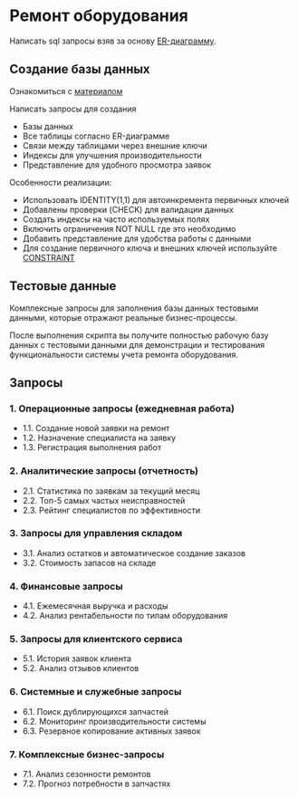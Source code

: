 
# Ремонт оборудования

Написать sql запросы взяв за основу [ER-диаграмму](../../demo/er_test1.md).


## Создание базы данных 
Ознакомиться с [материалом](https://github.com/goryachkinama/db-practice/blob/main/src/Lab0.md)

Написать запросы для создания
- Базы данных
- Все таблицы согласно ER-диаграмме
- Связи между таблицами через внешние ключи
- Индексы для улучшения производительности
- Представление для удобного просмотра заявок

Особенности реализации:
- Использовать IDENTITY(1,1) для автоинкремента первичных ключей
- Добавлены проверки (CHECK) для валидации данных
- Создать индексы на часто используемых полях
- Включить ограничения NOT NULL где это необходимо
- Добавить представление для удобства работы с данными
- Для создание первичного ключа и внешних ключей используйте [CONSTRAINT](https://github.com/goryachkinama/db-practice/blob/main/src/Lab0.md)


## Тестовые данные
Комплексные запросы для заполнения базы данных тестовыми данными, которые отражают реальные бизнес-процессы.

После выполнения скрипта вы получите полностью рабочую базу данных с тестовыми данными для демонстрации и тестирования функциональности системы учета ремонта оборудования.


## Запросы
### 1. Операционные запросы (ежедневная работа)
- 1.1. Создание новой заявки на ремонт
- 1.2. Назначение специалиста на заявку
- 1.3. Регистрация выполнения работ

### 2. Аналитические запросы (отчетность)
- 2.1. Статистика по заявкам за текущий месяц
- 2.2. Топ-5 самых частых неисправностей
- 2.3. Рейтинг специалистов по эффективности

### 3. Запросы для управления складом
- 3.1. Анализ остатков и автоматическое создание заказов
- 3.2. Стоимость запасов на складе

### 4. Финансовые запросы
- 4.1. Ежемесячная выручка и расходы
- 4.2. Анализ рентабельности по типам оборудования

### 5. Запросы для клиентского сервиса
- 5.1. История заявок клиента
- 5.2. Анализ отзывов клиентов

### 6. Системные и служебные запросы
- 6.1. Поиск дублирующихся запчастей
- 6.2. Мониторинг производительности системы
- 6.3. Резервное копирование активных заявок

### 7. Комплексные бизнес-запросы
- 7.1. Анализ сезонности ремонтов
- 7.2. Прогноз потребности в запчастях
